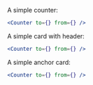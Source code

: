A simple counter:

```jsx
<Counter to={} from={} />
```

A simple card with header:

```jsx
<Counter to={} from={} />
```

A simple anchor card:

```jsx
<Counter to={} from={} />
```
